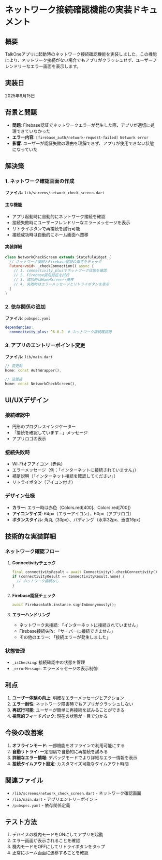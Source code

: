 # ネットワーク接続確認機能の実装ドキュメント

## 概要
TalkOneアプリに起動時のネットワーク接続確認機能を実装しました。この機能により、ネットワーク接続がない場合でもアプリがクラッシュせず、ユーザーフレンドリーなエラー画面を表示します。

## 実装日
2025年6月15日

## 背景と問題
- **問題**: Firebase認証でネットワークエラーが発生した際、アプリが適切に処理できていなかった
- **エラー内容**: `[firebase_auth/network-request-failed] Network error`
- **影響**: ユーザーが認証失敗の理由を理解できず、アプリが使用できない状態になっていた

## 解決策

### 1. ネットワーク確認画面の作成
**ファイル**: `lib/screens/network_check_screen.dart`

#### 主な機能
- アプリ起動時に自動的にネットワーク接続を確認
- 接続失敗時にユーザーフレンドリーなエラーメッセージを表示
- リトライボタンで再接続を試行可能
- 接続成功時は自動的にホーム画面へ遷移

#### 実装詳細
```dart
class NetworkCheckScreen extends StatefulWidget {
  // ネットワーク接続とFirebase認証の両方をチェック
  Future<void> _checkConnection() async {
    // 1. connectivity_plusでネットワーク状態を確認
    // 2. Firebase匿名認証を試行
    // 3. 成功時はHomeScreenへ遷移
    // 4. 失敗時はエラーメッセージとリトライボタンを表示
  }
}
```

### 2. 依存関係の追加
**ファイル**: `pubspec.yaml`
```yaml
dependencies:
  connectivity_plus: ^6.0.2  # ネットワーク接続確認用
```

### 3. アプリのエントリーポイント変更
**ファイル**: `lib/main.dart`
```dart
// 変更前
home: const AuthWrapper(),

// 変更後
home: const NetworkCheckScreen(),
```

## UI/UXデザイン

### 接続確認中
- 円形のプログレスインジケーター
- 「接続を確認しています...」メッセージ
- アプリロゴの表示

### 接続失敗時
- Wi-Fiオフアイコン（赤色）
- エラーメッセージ（例：「インターネットに接続されていません」）
- 補足説明（「インターネット接続を確認してください」）
- リトライボタン（アイコン付き）

### デザイン仕様
- **カラー**: エラー時は赤色（Colors.red[400]、Colors.red[700]）
- **アイコンサイズ**: 64px（エラーアイコン）、60px（アプリロゴ）
- **ボタンスタイル**: 角丸（30px）、パディング（水平32px、垂直16px）

## 技術的な実装詳細

### ネットワーク確認フロー
1. **Connectivityチェック**
   ```dart
   final connectivityResult = await Connectivity().checkConnectivity();
   if (connectivityResult == ConnectivityResult.none) {
     // ネットワーク接続なし
   }
   ```

2. **Firebase認証チェック**
   ```dart
   await FirebaseAuth.instance.signInAnonymously();
   ```

3. **エラーハンドリング**
   - ネットワーク未接続: 「インターネットに接続されていません」
   - Firebase接続失敗: 「サーバーに接続できません」
   - その他のエラー: 「接続エラーが発生しました」

### 状態管理
- `_isChecking`: 接続確認中の状態を管理
- `_errorMessage`: エラーメッセージの表示制御

## 利点
1. **ユーザー体験の向上**: 明確なエラーメッセージとアクション
2. **エラー耐性**: ネットワーク障害時でもアプリがクラッシュしない
3. **再試行可能**: ユーザーが簡単に再接続を試みることができる
4. **視覚的フィードバック**: 現在の状態が一目で分かる

## 今後の改善案
1. **オフラインモード**: 一部機能をオフラインで利用可能にする
2. **自動リトライ**: 一定間隔で自動的に再接続を試みる
3. **詳細なエラー情報**: デバッグモードでより詳細なエラー情報を表示
4. **接続タイムアウト設定**: カスタマイズ可能なタイムアウト時間

## 関連ファイル
- `/lib/screens/network_check_screen.dart` - ネットワーク確認画面
- `/lib/main.dart` - アプリエントリーポイント
- `/pubspec.yaml` - 依存関係定義

## テスト方法
1. デバイスの機内モードをONにしてアプリを起動
2. エラー画面が表示されることを確認
3. 機内モードをOFFにしてリトライボタンをタップ
4. 正常にホーム画面に遷移することを確認